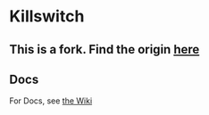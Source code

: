 # Killswitch

## This is a fork. Find the origin [here](https://github.com/hokkqi/killswitch)

## Docs

For Docs, see [the Wiki]

[the wiki]: https://github.com/hokkqi/killswitch/wiki
